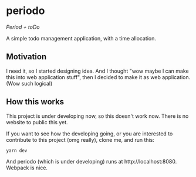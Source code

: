 # periodo
*Period + toDo*

A simple todo management application, with a time allocation.

## Motivation
I need it, so I started designing idea.
And I thought "wow maybe I can make this into web application stuff",
then I decided to make it as web application. (Wow such logical)

## How this works
This project is under developing now, so this doesn't work now.
There is no website to public this yet.

If you want to see how the developing going, or you are interested to
contribute to this project (omg really), clone me, and run this:

```
yarn dev
```

And periodo (which is under developing) runs at http://localhost:8080.
Webpack is nice.
